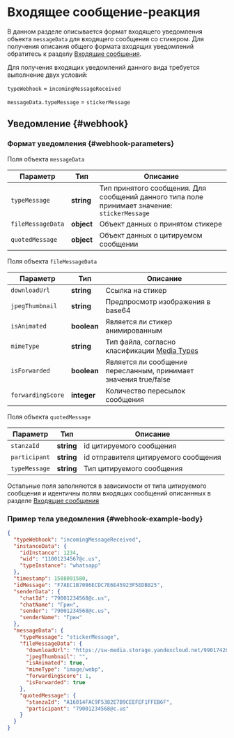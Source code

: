 # Входящее сообщение-реакция

В данном разделе описывается формат входящего уведомления объекта `messageData` для входящего сообщения со стикером. Для получения описания общего формата входящих уведомлений обратитесь к разделу [Входящие сообщения](Webhook-IncomingMessageReceived.md).

Для получения входящих уведомлений данного вида требуется выполнение двух условий:

`typeWebhook` = `incomingMessageReceived`

`messageData.typeMessage` = `stickerMessage`

## Уведомление {#webhook}

### Формат уведомления {#webhook-parameters}

Поля объекта `messageData`

| Параметр          | Тип        | Описание                                                                                                                                       |
| ----------------- | ---------- | ---------------------------------------------------------------------------------------------------------------------------------------------- |
| `typeMessage`     | **string** | Тип принятого сообщения. Для сообщений данного типа поле принимает значение: `stickerMessage`|
|`fileMessageData` | **object** | Объект данных о принятом стикере  |                                                                                                            |
| `quotedMessage`   | **object** | Объект данных о цитируемом сообщении  |

Поля объекта `fileMessageData`

Параметр | Тип | Описание
----- | ----- | -----
`downloadUrl` | **string** | Ссылка на стикер
`jpegThumbnail` | **string** | Предпросмотр изображения в base64 |
`isAnimated` | **boolean** | Является ли стикер анимированным |
| `mimeType` | **string** | Тип файла, согласно класификации [Media Types](https://www.iana.org/assignments/media-types/media-types.xhtml) |
|`isForwarded` | **boolean** | Является ли сообщение пересланным, принимает значения true/false
|`forwardingScore` | **integer** | Количество пересылок сообщения


Поля объекта `quotedMessage`

| Параметр      | Тип        | Описание            |
| ------------- | ---------- | ------------------- |
| `stanzaId` | **string** | id цитируемого сообщения |
| `participant` | **string** | id отправителя цитируемого сообщения |
| `typeMessage` | **string** | Тип цитируемого сообщения |

Остальные поля заполняются в зависимости от типа цитируемого сообщения и идентичны полям входящих сообщений описаннных в разделе [Входящие сообщения](Webhook-IncomingMessageReceived.md)

### Пример тела уведомления {#webhook-example-body}

```json
{
  "typeWebhook": "incomingMessageReceived",
  "instanceData": {
    "idInstance": 1234,
    "wid": "11001234567@c.us",
    "typeInstance": "whatsapp"
  },
  "timestamp": 1588091580,
  "idMessage": "F7AEC1B7086ECDC7E6E45923F5EDB825",
  "senderData": {
    "chatId": "79001234568@c.us",
    "chatName": "Грин",
    "sender": "79001234568@c.us",
    "senderName": "Грин"
  },
  "messageData": {
    "typeMessage": "stickerMessage",
    "fileMessageData": {
      "downloadUrl": "https://sw-media.storage.yandexcloud.net/9901742665/607dde0a-01dc-4dd9-8afb-707cbf610943.webp",
      "jpegThumbnail": "",
      "isAnimated": true,
      "mimeType": "image/webp",
      "forwardingScore": 1,
      "isForwarded": true
    },
    "quotedMessage": {
      "stanzaId": "A16014FAC9F5382E7B9CEEFEF1FFEB6F",
      "participant": "79001234568@c.us"
    }
  }
}
```
